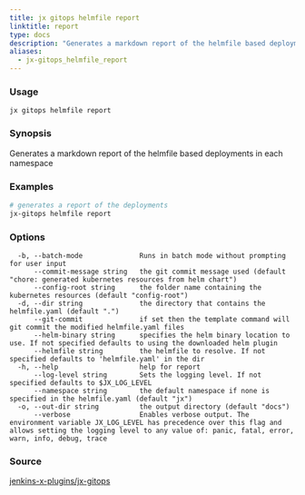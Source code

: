 ```yaml
---
title: jx gitops helmfile report
linktitle: report
type: docs
description: "Generates a markdown report of the helmfile based deployments in each namespace"
aliases:
  - jx-gitops_helmfile_report
---
```


### Usage

```
jx gitops helmfile report
```

### Synopsis

Generates a markdown report of the helmfile based deployments in each namespace

### Examples

  ```bash
  # generates a report of the deployments
  jx-gitops helmfile report

  ```

### Options

```
  -b, --batch-mode              Runs in batch mode without prompting for user input
      --commit-message string   the git commit message used (default "chore: generated kubernetes resources from helm chart")
      --config-root string      the folder name containing the kubernetes resources (default "config-root")
  -d, --dir string              the directory that contains the helmfile.yaml (default ".")
      --git-commit              if set then the template command will git commit the modified helmfile.yaml files
      --helm-binary string      specifies the helm binary location to use. If not specified defaults to using the downloaded helm plugin
      --helmfile string         the helmfile to resolve. If not specified defaults to 'helmfile.yaml' in the dir
  -h, --help                    help for report
      --log-level string        Sets the logging level. If not specified defaults to $JX_LOG_LEVEL
      --namespace string        the default namespace if none is specified in the helmfile.yaml (default "jx")
  -o, --out-dir string          the output directory (default "docs")
      --verbose                 Enables verbose output. The environment variable JX_LOG_LEVEL has precedence over this flag and allows setting the logging level to any value of: panic, fatal, error, warn, info, debug, trace
```

### Source

[jenkins-x-plugins/jx-gitops](https://github.com/jenkins-x-plugins/jx-gitops)
